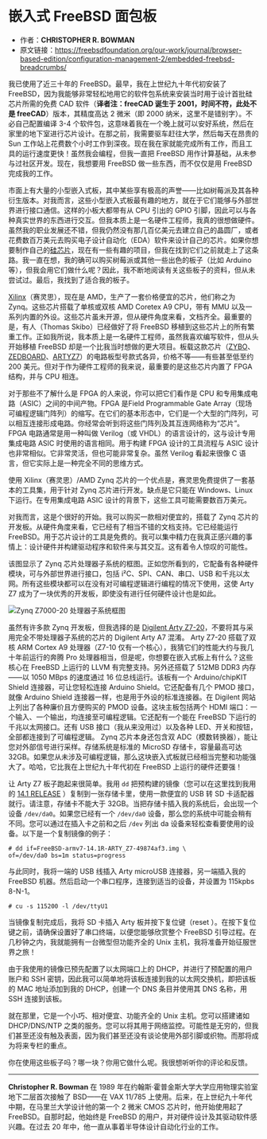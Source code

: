 # 嵌入式 FreeBSD 面包板


- 作者：**CHRISTOPHER R. BOWMAN**
- 原文链接：<https://freebsdfoundation.org/our-work/journal/browser-based-edition/configuration-management-2/embedded-freebsd-breadcrumbs/>

我已使用了近三十年的 FreeBSD。最早，我在上世纪九十年代初安装了 FreeBSD，因为我能够非常轻松地用它的软件包系统来安装当时用于设计首批硅芯片所需的免费 CAD 软件（**译者注：freeCAD 诞生于 2001，时间不符，此处不是 freeCAD**）版本，其精度高达 2 微米（即 2000 纳米，这里不是错别字）。不必自己配置编译 3-4 个软件包，这意味着我在一个晚上就可以安好系统，然后在家里的地下室进行芯片设计。在那之前，我需要驱车赶往大学，然后每天在昂贵的 Sun 工作站上花费数个小时工作到深夜。现在我在家就能完成所有工作，而且工具的运行速度更快！虽然我会编程，但我一直把 FreeBSD 用作计算基础，从未参与过社区开发。现在，我想要用 FreeBSD 做一些东西，而不仅仅是用 FreeBSD 完成我的工作。

市面上有大量的小型嵌入式板，其中某些享有极高的声誉——比如树莓派及其各种衍生版本。对我而言，这些小型嵌入式板最有趣的地方，就在于它们能够与外部世界进行接口通信。这样的小板大都带有从 CPU 引出的 GPIO 引脚，因此可以与各种真实世界的东西进行交互。但我本质上是一名硬件工程师，我真的很想做硬件。虽然我的职业发展还不错，但我仍然没有那几百亿美元去建立自己的晶圆厂，或者花费数百万美元去购买电子设计自动化（EDA）软件来设计自己的芯片。如果你想要制作自己的[硅芯片](https://developers.google.com/silicon)，现在有一些有趣的项目，但我在找到它们之前就走上了这条路。我一直在想，我的确可以购买树莓派或其他一些出色的板子（比如 Arduino 等），但我会用它们做什么呢？因此，我不断地阅读有关这些板子的资料，但从未尝试过。最后，我找到了适合我的板子。

[Xilinx](https://www.xilinx.com/)（赛灵思），现在是 AMD，生产了一套价格便宜的芯片，他们称之为 Zynq。这些芯片搭载了单核或双核 AMD Coretex A9 CPU，带有 MMU 以及一系列内置的外设。这些芯片虽未开源，但从硬件角度来看，文档齐全。最重要的是，有人（Thomas Skibo）已经做好了将 FreeBSD 移植到这些芯片上的所有繁重工作。正如我所说，我本质上是一名硬件工程师，虽然我喜欢编写软件，但从头开始移植 FreeBSD 却是一个比我当时想做的更大项目。板载这款芯片（[ZYBO](https://digilent.com/shop/zybo-z7-zynq-7000-arm-fpga-soc-development-board/)、[ZEDBOARD](https://digilent.com/shop/arty-z7-zynq-7000-soc-development-board/)、[ARTYZ7](https://digilent.com/shop/zedboard-zynq-7000-arm-fpga-soc-development-board/)）的电路板型号款式各异，价格不等——有些甚至低至约 200 美元。但对于作为硬件工程师的我来说，最重要的是这些芯片内置了 FPGA 结构，并与 CPU 相连。

对于那些不了解什么是 FPGA 的人来说，你可以把它们看作是 CPU 和专用集成电路（ASIC）之间的中间产物。FPGA 是Field Programmable Gate Array（现场可编程逻辑门阵列）的缩写。在它们的基本形态中，它们是一个大型的门阵列，可以相互连接形成电路。你经常会听到将这些门阵列及其互连网络称为“芯片”。FPGA 电路通常是用一种叫做 Verilog（或 VHDL）的语言设计的，这与设计专用集成电路 ASIC 时使用的语言相同。用于构建 FPGA 设计的工具流程与 ASIC 设计也非常相似。它非常灵活，但也可能非常复杂。虽然 Verilog 看起来很像 C 语言，但它实际上是一种完全不同的思维方式。

使用 Xilinx（赛灵思）/AMD Zynq 芯片的一个优点是，赛灵思免费提供了一套基本的工具集，用于针对 Zynq 芯片进行开发。缺点是它只能在 Windows、Linux 下运行。在专用集成电路 ASIC 设计的背景下，这些工具可能需要数百万美元。

对我而言，这是个很好的开始。我可以购买一款相对便宜的，搭载了 Zynq 芯片的开发板。从硬件角度来看，它已经有了相当不错的文档支持。它已经能运行 FreeBSD。用于芯片设计的工具是免费的。我可以集中精力在我真正感兴趣的事情上：设计硬件并构建驱动程序和软件来与其交互。这有着令人惊叹的可能性。

该图显示了 Zynq 芯片处理器子系统的框图。正如您所看到的，它配备有各种硬件模块，可与外部世界进行接口，包括 i²C、SPI、CAN、串口、USB 和千兆以太网。所有这些模块都可以在没有对可编程逻辑进行编程的情况下使用，这使 Arty Z7 成为了一块优秀的开发板，即使没有进行任何硬件设计也是如此。

![Zynq Z7000-20 处理器子系统框图](https://freebsdfoundation.org/wp-content/uploads/2024/07/zynq-mp-core-dual.png)

虽然有许多款 Zynq 开发板，但我选择的是 [Digilent Arty Z7-20](https://digilent.com/shop/arty-z7-zynq-7000-soc-development-board/)，不要将其与采用完全不带处理器子系统的芯片的 Digilent Arty A7 混淆。 Arty Z7-20 搭载了双核 ARM Cortex A9 处理器（Z7-10 仅有一个核心），我猜它们的性能大约与我几十年前运行的奔腾 Pro 处理器相当，但是呢，你想要在嵌入式板上有什么？这些核心在 FreeBSD 上运行的 LLVM 有完整支持。另外还搭载了 512MB DDR3 内存——以 1050 MBps 的速度通过 16 位总线运行。该板有一个 Arduino/chipKIT Shield 连接器，可让您轻松连接 Arduino Shield。它还配备有几个 PMOD 接口，就像 Arduino Shield 连接器一样，也是用于外设的标准连接器。在 Digilent 网站上列出了各种廉价且方便购买的 PMOD 设备。这块主板包括两个 HDMI 端口：一个输入、一个输出，均连接至可编程逻辑。它还配有一个能在 FreeBSD 下运行的千兆以太网接口。还有 USB 接口（我从来没用过）以及各种 LED、开关和按钮，全部都连接到了可编程逻辑。 Zynq 芯片本身还包含双 ADC（模数转换器），能让您对外部信号进行采样。存储系统是标准的 MicroSD 存储卡，容量最高可达 32GB。如果您从未涉及可编程逻辑，那么这块嵌入式板就已经相当完整和功能强大了。哈哈，它比我在上世纪九十年代初在 FreeBSD 上运行的硬件还要强！

让 Arty Z7 板子跑起来很简单。我用 `dd` 把预构建的镜像（您可以在这里找到我用的 [14.1 RELEASE](http://www.chrisbowman.com/crb/ArtyZ7/images/FreeBSD-armv7-14.1R-ARTY_Z7-10e31f09.img) ）复制到一张存储卡里，使用一款便宜的 USB 转 SD 卡适配器就行。请注意，存储卡不能大于 32GB。当把存储卡插入我的系统后，会出现一个设备 `/dev/da0`。如果您已经有一个 `/dev/da0` 设备，那么您的系统中可能会稍有不同。您可以通过在插入卡之前和之后 `/dev` 列出 da 设备来轻松查看要使用的设备。以下是一个复制镜像的例子：

```
# dd if=FreeBSD-armv7-14.1R-ARTY_Z7-49874af3.img \
of=/dev/da0 bs=1m status=progress
```

与此同时，我将一端的 USB 线插入 Arty microUSB  连接器，另一端插入我的 FreeBSD 机器。然后启动一个串口程序，连接到适当的设备，并设置为 115kpbs 8-N-1。

```
# cu -s 115200 -l /dev/ttyU1
```

当镜像复制完成后，我将 SD 卡插入 Arty 板并按下复位键（reset ）。在按下复位键之前，请确保设置好了串口终端，以便您能够欣赏整个 FreeBSD 引导过程。在几秒钟之内，我就能拥有一台微型但功能齐全的 Unix 主机，我将准备开始征服世界之旅！

由于我使用的镜像已预先配置了以太网端口上的 DHCP，并进行了预配置的用户账户和 SSH 密钥，因此我可以简单地将该板连接到我的以太网交换机，即把该板的 MAC 地址添加到我的 DHCP，创建一个 DNS 条目并使用其 DNS 名称，用 SSH 连接到该板。

就在那里，它是一个小巧、相对便宜、功能齐全的 Unix 主机。您可以搭建诸如 DHCP/DNS/NTP 之类的服务。您可以将其用于网络监控。可能性是无穷的，但我们甚至还没有触及表面，因为我们甚至还没有谈论使用外部引脚或织物。而那将成为将来专栏的重点。

你在使用这些板子吗？哪一块？你用它做什么呢。我很想听听你的评论和反馈。

---

**Christopher R. Bowman** 在 1989 年在约翰斯·霍普金斯大学大学应用物理实验室地下二层首次接触了 BSD——在 VAX 11/785 上使用。后来，在上世纪九十年代中期，在马里兰大学设计他的第一个 2 微米 CMOS 芯片时，他开始使用起了 FreeBSD。自那时起，他始终是 FreeBSD 的用户，并对硬件设计及其驱动软件感兴趣。在过去 20 年中，他一直从事着半导体设计自动化行业的工作。
